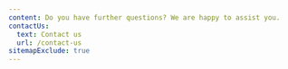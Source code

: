 ```yaml
---
content: Do you have further questions? We are happy to assist you.
contactUs:
  text: Contact us
  url: /contact-us
sitemapExclude: true
---
```


